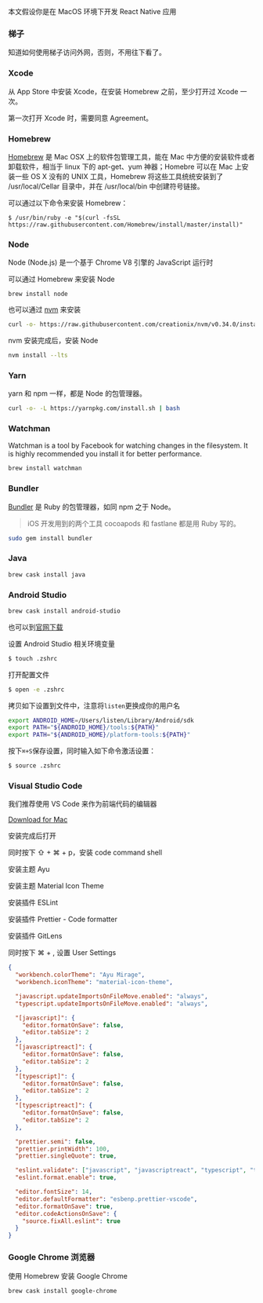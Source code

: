 本文假设你是在 MacOS 环境下开发 React Native 应用

### 梯子

知道如何使用梯子访问外网，否则，不用往下看了。

### Xcode

从 App Store 中安装 Xcode，在安装 Homebrew 之前，至少打开过 Xcode 一次。

第一次打开 Xcode 时，需要同意 Agreement。

### Homebrew

[Homebrew](https://brew.sh/index_zh-cn.html) 是 Mac OSX 上的软件包管理工具，能在 Mac 中方便的安装软件或者卸载软件，相当于 linux 下的 apt-get、yum 神器；Homebre 可以在 Mac 上安装一些 OS X 没有的 UNIX 工具，Homebrew 将这些工具统统安装到了 /usr/local/Cellar 目录中，并在 /usr/local/bin 中创建符号链接。

可以通过以下命令来安装 Homebrew：

```
$ /usr/bin/ruby -e "$(curl -fsSL https://raw.githubusercontent.com/Homebrew/install/master/install)"
```

### Node

Node (Node.js) 是一个基于 Chrome V8 引擎的 JavaScript 运行时

可以通过 Homebrew 来安装 Node

```shell
brew install node
```

也可以通过 [nvm](https://github.com/creationix/nvm) 来安装

```sh
curl -o- https://raw.githubusercontent.com/creationix/nvm/v0.34.0/install.sh | bash
```

nvm 安装完成后，安装 Node

```sh
nvm install --lts
```

### Yarn

yarn 和 npm 一样，都是 Node 的包管理器。

```sh
curl -o- -L https://yarnpkg.com/install.sh | bash
```

### Watchman

Watchman is a tool by Facebook for watching changes in the filesystem. It is highly recommended you install it for better performance.

```sh
brew install watchman
```

### Bundler

[Bundler](https://bundler.io/) 是 Ruby 的包管理器，如同 npm 之于 Node。

> iOS 开发用到的两个工具 cocoapods 和 fastlane 都是用 Ruby 写的。

```sh
sudo gem install bundler
```

### Java

```sh
brew cask install java
```

### Android Studio

```sh
brew cask install android-studio
```

也可以到[官网下载](https://developer.android.com/studio)

设置 Android Studio 相关环境变量

```sh
$ touch .zshrc
```

打开配置文件

```sh
$ open -e .zshrc
```

拷贝如下设置到文件中，注意将`listen`更换成你的用户名

```sh
export ANDROID_HOME=/Users/listen/Library/Android/sdk
export PATH="${ANDROID_HOME}/tools:${PATH}"
export PATH="${ANDROID_HOME}/platform-tools:${PATH}"
```

按下`⌘+S`保存设置，同时输入如下命令激活设置：

```sh
$ source .zshrc
```

### Visual Studio Code

我们推荐使用 VS Code 来作为前端代码的编辑器

[Download for Mac](https://code.visualstudio.com/)

安装完成后打开

同时按下 ⇧ + ⌘ + p，安装 code command shell

安装主题 Ayu

安装主题 Material Icon Theme

安装插件 ESLint

安装插件 Prettier - Code formatter

安装插件 GitLens

同时按下 ⌘ + , 设置 User Settings

```json
{
  "workbench.colorTheme": "Ayu Mirage",
  "workbench.iconTheme": "material-icon-theme",

  "javascript.updateImportsOnFileMove.enabled": "always",
  "typescript.updateImportsOnFileMove.enabled": "always",

  "[javascript]": {
    "editor.formatOnSave": false,
    "editor.tabSize": 2
  },
  "[javascriptreact]": {
    "editor.formatOnSave": false,
    "editor.tabSize": 2
  },
  "[typescript]": {
    "editor.formatOnSave": false,
    "editor.tabSize": 2
  },
  "[typescriptreact]": {
    "editor.formatOnSave": false,
    "editor.tabSize": 2
  },

  "prettier.semi": false,
  "prettier.printWidth": 100,
  "prettier.singleQuote": true,

  "eslint.validate": ["javascript", "javascriptreact", "typescript", "typescriptreact"],
  "eslint.format.enable": true,

  "editor.fontSize": 14,
  "editor.defaultFormatter": "esbenp.prettier-vscode",
  "editor.formatOnSave": true,
  "editor.codeActionsOnSave": {
    "source.fixAll.eslint": true
  }
}
```

### Google Chrome 浏览器

使用 Homebrew 安装 Google Chrome

```sh
brew cask install google-chrome
```
